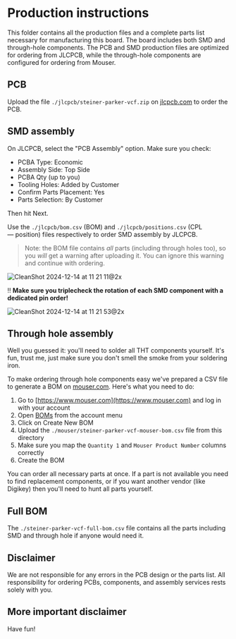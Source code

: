 # Production instructions

This folder contains all the production files and a complete parts list necessary for manufacturing this board. The board includes both SMD and through-hole components. The PCB and SMD production files are optimized for ordering from JLCPCB, while the through-hole components are configured for ordering from Mouser.

## PCB

Upload the file `./jlcpcb/steiner-parker-vcf.zip` on [jlcpcb.com](https://www.jlcpcb.com) to order the PCB.

## SMD assembly

On JLCPCB, select the "PCB Assembly" option. Make sure you check:

- PCBA Type: Economic
- Assembly Side: Top Side
- PCBA Qty (up to you)
- Tooling Holes: Added by Customer
- Confirm Parts Placement: Yes
- Parts Selection: By Customer

Then hit Next.

Use the `./jlcpcb/bom.csv` (BOM) and `./jlcpcb/positions.csv` (CPL — position) files respectively to order SMD assembly by JLCPCB.

> Note: the BOM file contains _all_ parts (including through holes too), so you _will_ get a warning after uploading it. You can ignore this warning and continue with ordering.

![CleanShot 2024-12-14 at 11 21 11@2x](https://github.com/user-attachments/assets/68c7c8e5-fbf6-4e3e-9f3f-8e7e793af92d)

‼️ **Make sure you triplecheck the rotation of each SMD component with a dedicated pin order!**

![CleanShot 2024-12-14 at 11 21 53@2x](https://github.com/user-attachments/assets/d599f383-cb44-4a01-b2ea-aea06f3712b0)

## Through hole assembly

Well you guessed it: you'll need to solder all THT components yourself. It's fun, trust me, just make sure you don't smell the smoke from your soldering iron.

To make ordering through hole components easy we've prepared a CSV file to generate a BOM on [mouser.com](https://www.mouser.com). Here's what you need to do:

1. Go to [https://www.mouser.com](https://www.mouser.com) and log in with your account
2. Open [BOMs](https://hu.mouser.com/OrderHistory/Boms) from the account menu
3. Click on Create New BOM
4. Upload the `./mouser/steiner-parker-vcf-mouser-bom.csv` file from this directory
5. Make sure you map the `Quantity 1` and `Mouser Product Number` columns correctly
6. Create the BOM

You can order all necessary parts at once. If a part is not available you need to find replacement components, or if you want another vendor (like Digikey) then you'll need to hunt all parts yourself.

## Full BOM

The `./steiner-parker-vcf-full-bom.csv` file contains all the parts including SMD and through hole if anyone would need it.

## Disclaimer

We are not responsible for any errors in the PCB design or the parts list. All responsibility for ordering PCBs, components, and assembly services rests solely with you.

## More important disclaimer

Have fun!
